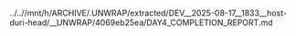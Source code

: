 ../..//mnt/h/ARCHIVE/.UNWRAP/extracted/DEV__2025-08-17__1833__host-duri-head/__UNWRAP/4069eb25ea/DAY4_COMPLETION_REPORT.md
